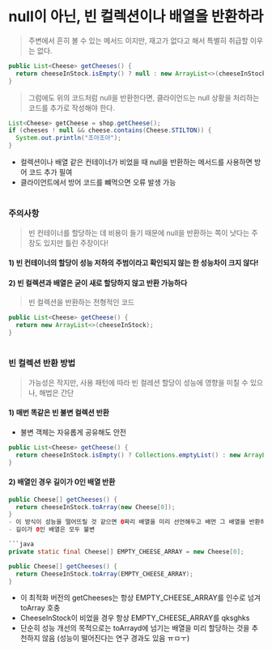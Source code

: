 # null이 아닌, 빈 컬렉션이나 배열을 반환하라

> 주변에서 흔히 볼 수 있는 메서드 이지만, 재고가 없다고 해서 특별히 취급할 이우는 없다.
```java
public List<Cheese> getCheeses() {
  return cheeseInStock.isEmpty() ? null : new ArrayList<>(cheeseInStock);
}
```

> 그럼에도 위의 코드처럼 null을 반환한다면, 클라이언드는 null 상황을 처리하는 코드를 추가로 작성해야 한다.

```java
List<Cheese> getCheese = shop.getCheese();
if (cheeses ! null && cheese.contains(Cheese.STILTON)) {
  System.out.println("조아조아");
}
```
- 컬렉션이나 배열 같은 컨테이너가 비었을 때 null을 반환하는 메서드를 사용하면 방어 코드 추가 필여
- 클라이언트에서 방어 코드를 뺴먹으면 오류 발생 가능

#
### 주의사항

> 빈 컨테이너를 할당하는 데 비용이 들기 때문에 null을 반환하는 쪽이 낫다는 주장도 있지만 틀린 주장이다!

#### 1) 빈 컨테이너의 할당이 성능 저하의 주범이라고 확인되지 않는 한 성능차이 크지 않다!

#### 2) 빈 컬렉션과 배열은 굳이 새로 할당하지 않고 반환 가능하다

> 빈 컬렉션을 반환하는 전형적인 코드

```java
public List<Cheese> getCheese() {
  return new ArrayList<>(cheeseInStock);
}
```

#
### 빈 컬렉션 반환 방법
> 가능성은 작지만, 사용 패턴에 따라 빈 컬레션 할당이 성능에 영향을 미칠 수 있으나, 해법은 간단

#### 1) 매번 똑같은 빈 불변 컬렉션 반환
- 불변 객체는 자유롭게 공유해도 안전
```java
public List<Cheese> getCheese() {
  return cheeseInStock.isEmpty() ? Collections.emptyList() : new ArrayList<>(cheeseInStock);
}
```

#### 2) 배열인 경우 길이가 0인 배열 반환
```java
public Cheese[] getCheeses() {
  return cheeseInStock.toArray(new Cheese[0]);
}
- 이 방식이 성능을 떨어뜨릴 것 같으면 0짜리 배열을 미리 선언해두고 배먼 그 배열을 반환하면 OK
- 길이가 0인 배열은 모두 불변

```java
private static final Cheese[] EMPTY_CHEESE_ARRAY = new Cheese[0];

public Cheese[] getCheeses() {
  return CheeseInStock.toArray(EMPTY_CHEESE_ARRAY);
}
```
- 이 최적화 버전의 getCheeses는 항상 EMPTY_CHEESE_ARRAY를 인수로 넘겨 toArray 호충
- CheeseInStock이 비었을 경우 항상 EMPTY_CHEESE_ARRAY를 qksghks
- 단순히 성능 개선의 목적으로는 toArrayd에 넘기는 배열을 미리 할당하는 것을 추천하지 않음 (성능이 떨어진다는 연구 경과도 있음 ㅠㅁㅜ)
